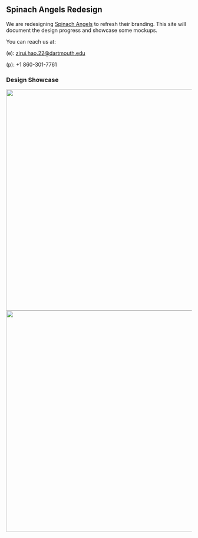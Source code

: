 ## Spinach Angels Redesign

We are redesigning [Spinach Angels](http://spinachangels.com) to refresh their branding. This site will document the design progress and showcase some mockups.

You can reach us at:

(e): zirui.hao.22@dartmouth.edu

(p): +1 860-301-7761

### Design Showcase

<img src="http://zirayhao.com/spinach-angels/assets/laptop.png" width="600px"/>

<img src="http://zirayhao.com/spinach-angels/assets/skew.png" width="600px"/>
